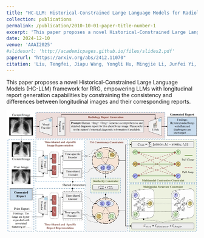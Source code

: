 ```yaml
---
title: "HC-LLM: Historical-Constrained Large Language Models for Radiology Report Generation"
collection: publications
permalink: /publication/2010-10-01-paper-title-number-1
excerpt: 'This paper proposes a novel Historical-Constrained Large Language Models (HC-LLM) framework for RRG, empowering LLMs with longitudinal report generation capabilities by constraining the consistency and differences between longitudinal images and their corresponding reports.'
date: 2024-12-10
venue: 'AAAI2025'
#slidesurl: 'http://academicpages.github.io/files/slides2.pdf'
paperurl: "https://arxiv.org/abs/2412.11070"
citation: 'Liu, Tengfei, Jiapu Wang, Yongli Hu, Mingjie Li, Junfei Yi, Xiaojun Chang, Junbin Gao and Baocai Yin. “HC-LLM: Historical-Constrained Large Language Models for Radiology Report Generation.” (2024).'
---
```


This paper proposes a novel Historical-Constrained Large Language Models (HC-LLM) framework for RRG, empowering LLMs with longitudinal report generation capabilities by constraining the consistency and differences between longitudinal images and their corresponding reports.

![HC-LLM Framework](/images/HC-LLM.jpg)
